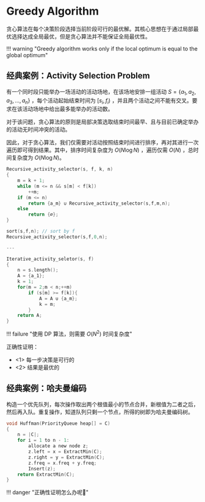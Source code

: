 
# Greedy Algorithm

贪心算法在每个决策阶段选择当前阶段可行的最优解。其核心思想在于通过局部最优选择达成全局最优，但是贪心算法并不能保证全局最优性。

!!! warning "Greedy algorithm works only if the local optimum is equal to the global optimum"

## 经典案例：Activity Selection Problem

有一个同时段只能举办一场活动的活动场地，在该场地安排一组活动 $S=\{a_1, a_2, a_3,..., a_n\}$ ，每个活动起始结束时间为 $[s_i, f_i)$ ，并且两个活动之间不能有交叉。要求在该活动场地中给出最多能举办的活动数。

对于该问题，贪心算法的原则是局部决策选取结束时间最早、且与目前已确定举办的活动无时间冲突的活动。

因此，对于贪心算法，我们仅需要对活动按照结束时间进行排序，再对其进行一次遍历即可得到结果。其中，排序时间复杂度为 $O(N\log N)$ ，遍历仅需 $O(N)$ ，总时间复杂度为 $O(N\log N)$。

```c
Recursive_activity_selector(s, f, k, n)
{
	m = k + 1;
	while (m <= n && s[m] < f[k])
		++m;
	if (m <= n)
		return {a_m} ∪ Recursive_activity_selector(s,f,m,n);
	else
		return {∅};
}

sort(s,f,n); // sort by f
Recursive_activity_selector(s,f,0,n);

---

Iterative_activity_seletor(s, f)
{
	n = s.length();
	A = {a_1};
	k = 1;
	for(m = 2;m < n;++m)
		if (s[m] >= f[k]){
			A = A ∪ {a_m};
			k = m;
		}
	return A;
}
```


!!! failure "使用 DP 算法，则需要 $O(N^2)$ 时间复杂度"

正确性证明：

- <1> 每一步决策是可行的
- <2> 结果是最优的

## 经典案例：哈夫曼编码

构造一个优先队列，每次操作取出两个根值最小的节点合并，新根值为二者之后，然后再入队。重复操作，知道队列只剩一个节点，所得的树即为哈夫曼编码树。

```c
void Huffman(PriorityQueue heap[] = C)
{
	n = |C|;
	for i = 1 to n - 1:
		allocate a new node z;
		z.left = x = ExtractMin(C);
		z.right = y = ExtractMin(C);
		z.freq = x.freq + y.freq;
		Insert(z);
	return ExtractMin(C);
}
```

!!! danger "正确性证明怎么办呢🥺"